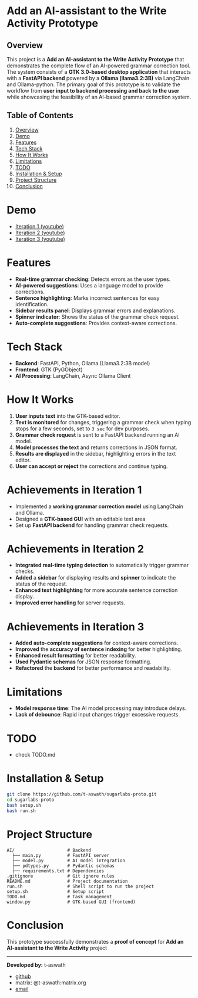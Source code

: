
# Add an AI-assistant to the Write Activity Prototype

## Overview
This project is a **Add an AI-assistant to the Write Activity Prototype** that demonstrates the complete flow of an AI-powered grammar correction tool. The system consists of a **GTK 3.0-based desktop application** that interacts with a **FastAPI backend** powered by a **Ollama (llama3.2:3B)** via LangChain and Ollama-python. The primary goal of this prototype is to validate the workflow from **user input to backend processing and back to the user** while showcasing the feasibility of an AI-based grammar correction system.

## Table of Contents

1.  [Overview](#overview)
2.  [Demo](#demo)
3.  [Features](#features)
4.  [Tech Stack](#tech-stack)
5.  [How It Works](#how-it-works)
6.  [Limitations](#limitations)
7.  [TODO](#todo)
8.  [Installation & Setup](#installation--setup)
9.  [Project Structure](#project-structure)
10. [Conclusion](#conclusion)

# Demo
- [Iteration 1 (youtube)](https://youtu.be/bcr_ln06yr8) 
- [Iteration 2 (youtube)](https://youtu.be/g9cTgEII5sc) 
- [Iteration 3 (youtube)](https://youtu.be/FP7PB_yGwtI) 

# Features
- **Real-time grammar checking**: Detects errors as the user types.
- **AI-powered suggestions**: Uses a language model to provide corrections.
- **Sentence highlighting**: Marks incorrect sentences for easy identification.
- **Sidebar results panel**: Displays grammar errors and explanations.
- **Spinner indicator**: Shows the status of the grammar check request.
- **Auto-complete suggestions**: Provides context-aware corrections.

# Tech Stack
- **Backend**: FastAPI, Python, Ollama (Llama3.2:3B model)
- **Frontend**: GTK (PyGObject)
- **AI Processing**: LangChain, Async Ollama Client

# How It Works
1. **User inputs text** into the GTK-based editor.
2. **Text is monitored** for changes, triggering a grammar check when typing stops for a few seconds, set to `3 sec` for dev purposes.
3. **Grammar check request** is sent to a FastAPI backend running an AI model.
4. **Model processes the text** and returns corrections in JSON format.
5. **Results are displayed** in the sidebar, highlighting errors in the text editor.
6. **User can accept or reject** the corrections and continue typing.

# Achievements in Iteration 1
- Implemented a **working grammar correction model** using LangChain and Ollama.
- Designed a **GTK-based GUI** with an editable text area 
- Set up **FastAPI backend** for handling grammar check requests.

# Achievements in Iteration 2
- **Integrated real-time typing detection** to automatically trigger grammar checks.
- **Added** a **sidebar** for displaying results and **spinner** to indicate the status of the request.
- **Enhanced text highlighting** for more accurate sentence correction display.
- **Improved error handling** for server requests.

# Achievements in Iteration 3
- **Added** **auto-complete suggestions** for context-aware corrections.
- **Improved** the **accuracy of sentence indexing** for better highlighting.
- **Enhanced result formatting** for better readability.
- **Used Pydantic schemas** for JSON response formatting.
- **Refactored** the **backend** for better performance and readability.

# Limitations
- **Model response time**: The AI model processing may introduce delays.
- **Lack of debounce**: Rapid input changes trigger excessive requests.

# TODO

- check TODO.md

# Installation & Setup

```sh
git clone https://github.com/t-aswath/sugarlabs-proto.git
cd sugarlabs-proto
bash setup.sh
bash run.sh
```

# Project Structure

```plaintext
AI/                    # Backend
  ├── main.py          # FastAPI server
  ├── model.py         # AI model integration
  ├── pdtypes.py       # Pydantic schemas
  ├── requirements.txt # Dependencies
.gitignore             # Git ignore rules
README.md              # Project documentation
run.sh                 # Shell script to run the project
setup.sh               # Setup script
TODO.md                # Task management
window.py              # GTK-based GUI (frontend)
```

# Conclusion
This prototype successfully demonstrates a **proof of concept** for **Add an AI-assistant to the Write Activity** project

---

**Developed by:** t-aswath
- [github](https://github.com/t-aswath)
- matrix: @t-aswath:matrix.org
- [email](mailto:aswathscid@gmail.com)
